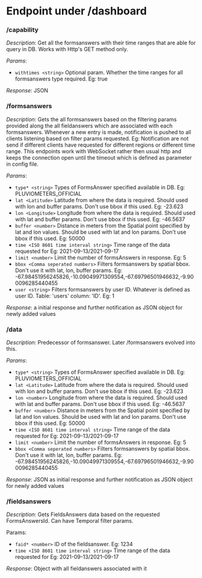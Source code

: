 # Endpoint under /dashboard 


### **/capability**


_Description_: Get all the formsanswers with their time ranges that are able for query in DB. Works with Http's GET method only.

_Params_:
- `withtimes <string>` Optional param. Whether the time ranges for all formsanswers type required. Eg: true

_Response_: JSON


### **/formsanswers**


_Description_: Gets the all formsanswers based on the filtering params provided along the all fieldanswers which are associated with each formsanswers. Whenever a new entry is made, notification is pushed to all clients listening based on filter params requested. Eg: Notification are not send if different clients have requested for different regions or different time range. This endpoints work with WebSocket rather then usual http and keeps the connection open until the timeout which is defined as parameter in config file.

_Params_: 
- `type* <string>` Types of FormsAnswer specified available in DB. Eg: PLUVIOMETERS_OFFICIAL
- `lat <Latitude>` Latitude from where the data is required. Should used with lon and buffer params. Don't use bbox if this used. Eg: -23.623
- `lon <Longitude>` Longitude from where the data is required. Should used with lat and buffer params. Don't use bbox if this used. Eg: -46.5637
- `buffer <number>` Distance in meters from the Spatial point specified by lat and lon values. Should be used with lat and lon params. Don't use bbox if this used. Eg: 50000
- `time <ISO 8601 time interval string>` Time range of the data requested for Eg: 2021-09-13/2021-09-17
- `limit <number>` Limit the number of formsAnswers in response. Eg: 5
- `bbox <Comma seperated numbers>` Filters formsanswers by spatial bbox. Don't use it with lat, lon, buffer params. Eg: -67.98451956245826,-10.09049971309554,-67.69796501946632,-9.900096285440455
- `user <string>` Filters formsanswers by user ID. Whatever is defined as user ID. Table: 'users' column: 'ID'. Eg: 1


_Response_: 
<JSON> a initial response and further notification as JSON object for newly added values 

### **/data**


_Description_: Predecessor of formsanswer. Later /formsanswers evolved into this.

_Params_: 
- `type* <string>` Types of FormsAnswer specified available in DB. Eg: PLUVIOMETERS_OFFICIAL
- `lat <Latitude>` Latitude from where the data is required. Should used with lon and buffer params. Don't use bbox if this used. Eg: -23.623
- `lon <number>` Longitude from where the data is required. Should used with lat and buffer params. Don't use bbox if this used. Eg: -46.5637
- `buffer <number>` Distance in meters from the Spatial point specified by lat and lon values. Should be used with lat and lon params. Don't use bbox if this used. Eg: 50000
- `time <ISO 8601 time interval string>` Time range of the data requested for Eg: 2021-09-13/2021-09-17
- `limit <number>` Limit the number of formsAnswers in response. Eg: 5
- `bbox <Comma seperated numbers>` Filters formsanswers by spatial bbox. Don't use it with lat, lon, buffer params. Eg: -67.98451956245826,-10.09049971309554,-67.69796501946632,-9.900096285440455


_Response_: 
JSON as initial response and further notification as JSON object for newly added values


### **/fieldsanswers**


_Description_: Gets FieldsAnswers data based on the requested FormsAnswersId. Can have Temporal filter params.

Params: 
- `faid* <number>` ID of the fieldsanswer. Eg: 1234
- `time <ISO 8601 time interval string>` Time range of the data requested for Eg: 2021-09-13/2021-09-17


_Response_: 
<JSON> Object with all fieldanswers associated with it
